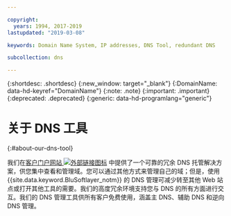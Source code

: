 ```yaml
---

copyright:
  years: 1994, 2017-2019
lastupdated: "2019-03-08"

keywords: Domain Name System, IP addresses, DNS Tool, redundant DNS

subcollection: dns

---
```



{:shortdesc: .shortdesc}
{:new_window: target="_blank"}
{:DomainName: data-hd-keyref="DomainName"}
{:note: .note}
{:important: .important}
{:deprecated: .deprecated}
{:generic: data-hd-programlang="generic"}

# 关于 DNS 工具
{:#about-our-dns-tool}

我们在[客户门户网站 ![外部链接图标](../../icons/launch-glyph.svg "外部链接图标")](https://control.softlayer.com/network/dns/list) 中提供了一个可靠的冗余 DNS 托管解决方案，供您集中查看和管理域。您可以通过其他方式来管理自己的域；但是，使用 {{site.data.keyword.BluSoftlayer_notm}} 的 DNS 管理可减少转至其他 Web 站点或打开其他工具的需要。我们的高度冗余环境支持您与 DNS 的所有方面进行交互。我们的 DNS 管理工具供所有客户免费使用，涵盖主 DNS、辅助 DNS 和逆向 DNS 管理。


